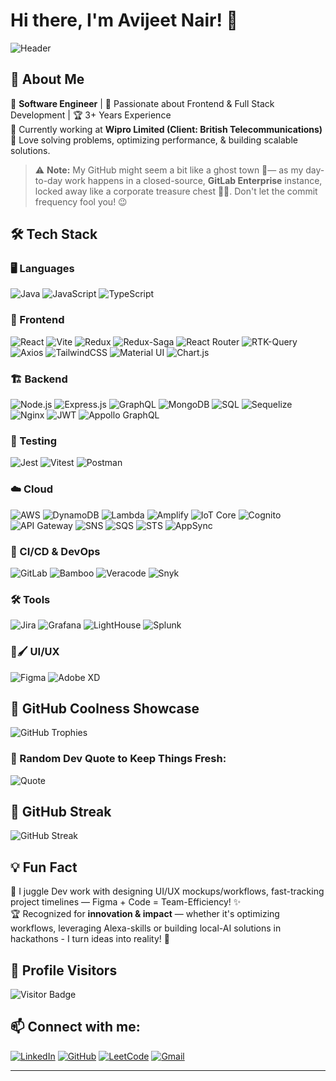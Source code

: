 # Hi there, I'm Avijeet Nair! 👋

![Header](https://readme-typing-svg.herokuapp.com?font=Fira+Code&weight=600&size=30&duration=4000&pause=1000&color=F7B801&width=700&lines=Hi%2C+I'm+Avijeet+Nair!;Welcome+to+my+GitHub+Profile!;Full-Stack+Developer+%7C+UI/UX+Designer;Let's+Build+Something+Awesome!+%F0%9F%92%AA)

## 🚀 About Me

🔹 **Software Engineer** | 🎯 Passionate about Frontend & Full Stack Development | 🏆 3+ Years Experience  
🔹 Currently working at **Wipro Limited (Client: British Telecommunications)**  
🔹 Love solving problems, optimizing performance, & building scalable solutions.

> ⚠️ **Note:** My GitHub might seem a bit like a ghost town 👻— as my day-to-day work happens in a closed-source, **GitLab Enterprise** instance, locked away like a corporate treasure chest 🏴‍☠️.  Don't let the commit frequency fool you! 😉 

## 🛠️ Tech Stack

### 🖥️ Languages
![Java](https://img.shields.io/badge/Java-ED8B00?style=for-the-badge&logo=java&logoColor=white)
![JavaScript](https://img.shields.io/badge/JavaScript-F7DF1E?style=for-the-badge&logo=javascript&logoColor=black)
![TypeScript](https://img.shields.io/badge/TypeScript-3178C6?style=for-the-badge&logo=typescript&logoColor=white)

### 🎨 Frontend
![React](https://img.shields.io/badge/React-20232A?style=for-the-badge&logo=react&logoColor=61DAFB)
![Vite](https://img.shields.io/badge/Vite-B73BFE?style=for-the-badge&logo=vite&logoColor=FFD62E)
![Redux](https://img.shields.io/badge/Redux-764ABC?style=for-the-badge&logo=redux&logoColor=white)
![Redux-Saga](https://img.shields.io/badge/Redux%20saga-86D46B?style=for-the-badge&logo=redux%20saga&logoColor=999999)
![React Router](https://img.shields.io/badge/React_Router-CA4245?style=for-the-badge&logo=react-router&logoColor=white)
![RTK-Query](https://img.shields.io/badge/React_Query-FF4154?style=for-the-badge&logo=ReactQuery&logoColor=white)
![Axios](https://img.shields.io/badge/axios-671ddf?&style=for-the-badge&logo=axios&logoColor=white)
![TailwindCSS](https://img.shields.io/badge/TailwindCSS-06B6D4?style=for-the-badge&logo=tailwind-css&logoColor=white)
![Material UI](https://img.shields.io/badge/Material--UI-0081CB?style=for-the-badge&logo=mui&logoColor=white)
![Chart.js](https://img.shields.io/badge/Chart%20js-FF6384?style=for-the-badge&logo=chartdotjs&logoColor=white)

### 🏗️ Backend
![Node.js](https://img.shields.io/badge/Node.js-43853D?style=for-the-badge&logo=node.js&logoColor=white)
![Express.js](https://img.shields.io/badge/Express.js-000000?style=for-the-badge&logo=express&logoColor=white)
![GraphQL](https://img.shields.io/badge/GraphQL-E10098?style=for-the-badge&logo=graphql&logoColor=white)
![MongoDB](https://img.shields.io/badge/MongoDB-4EA94B?style=for-the-badge&logo=mongodb&logoColor=white)
![SQL](https://img.shields.io/badge/SQL-4479A1?style=for-the-badge&logo=postgresql&logoColor=white)
![Sequelize](https://img.shields.io/badge/Sequelize-52B0E7?style=for-the-badge&logo=Sequelize&logoColor=white)
![Nginx](https://img.shields.io/badge/Nginx-009639?style=for-the-badge&logo=nginx&logoColor=white)
![JWT](https://img.shields.io/badge/JWT-000000?style=for-the-badge&logo=JSON%20web%20tokens&logoColor=white)
![Appollo GraphQL](https://img.shields.io/badge/Apollo%20GraphQL-311C87?&style=for-the-badge&logo=Apollo%20GraphQL&logoColor=white)

### 🧪 Testing
![Jest](https://img.shields.io/badge/Jest-C21325?style=for-the-badge&logo=jest&logoColor=white) 
![Vitest](https://img.shields.io/badge/Vitest-6E9F18?style=for-the-badge&logo=vitest&logoColor=white) 
![Postman](https://img.shields.io/badge/Postman-FF6C37?style=for-the-badge&logo=postman&logoColor=white)


### ☁️ Cloud
![AWS](https://img.shields.io/badge/AWS-FF9900?style=for-the-badge&logo=amazon-aws&logoColor=white)
![DynamoDB](https://img.shields.io/badge/DynamoDB-4053D6?style=for-the-badge&logo=amazon-dynamodb&logoColor=white)
![Lambda](https://img.shields.io/badge/AWS%20Lambda-FF9900?style=for-the-badge&logo=awslambda&logoColor=white)
![Amplify](https://img.shields.io/badge/Amplify-FF9900?style=for-the-badge&logo=aws-amplify&logoColor=white)
![IoT Core](https://img.shields.io/badge/IoT%20Core-1A5276?style=for-the-badge&logo=amazon-aws&logoColor=white)
![Cognito](https://img.shields.io/badge/Cognito-5A20CB?style=for-the-badge&logo=amazon-cognito&logoColor=white)
![API Gateway](https://img.shields.io/badge/API%20Gateway-FF4F00?style=for-the-badge&logo=amazon-aws&logoColor=white)
![SNS](https://img.shields.io/badge/SNS-FF9900?style=for-the-badge&logo=amazon-aws&logoColor=white)
![SQS](https://img.shields.io/badge/SQS-232F3E?style=for-the-badge&logo=amazon-aws&logoColor=white)
![STS](https://img.shields.io/badge/STS-FF9900?style=for-the-badge&logo=amazon-aws&logoColor=white)
![AppSync](https://img.shields.io/badge/AppSync-F00?style=for-the-badge&logo=amazon-aws&logoColor=white)


### 🔄 CI/CD & DevOps
![GitLab](https://img.shields.io/badge/GitLab-FC6D26?style=for-the-badge&logo=gitlab&logoColor=white)
![Bamboo](https://img.shields.io/badge/Bamboo-0052CC?style=for-the-badge&logo=atlassian&logoColor=white)
![Veracode](https://img.shields.io/badge/Veracode-2A579A?style=for-the-badge&logo=veracode&logoColor=white)
![Snyk](https://img.shields.io/badge/Snyk-4C4A73?style=for-the-badge&logo=snyk&logoColor=white)

### 🛠️ Tools
![Jira](https://img.shields.io/badge/Jira-0052CC?style=for-the-badge&logo=jira&logoColor=white)
![Grafana](https://img.shields.io/badge/Grafana-F46800?style=for-the-badge&logo=grafana&logoColor=white)
![LightHouse](https://img.shields.io/badge/Lighthouse-F44B21?style=for-the-badge&logo=Lighthouse&logoColor=white)
![Splunk](https://img.shields.io/badge/Splunk-000000?style=for-the-badge&logo=Splunk&logoColor=white)

### 🎨🖌️ UI/UX  
![Figma](https://img.shields.io/badge/Figma-F24E1E?style=for-the-badge&logo=figma&logoColor=white)
![Adobe XD](https://img.shields.io/badge/Adobe%20XD-FF61F6?style=for-the-badge&logo=adobe%20xd&logoColor=white](https://img.shields.io/badge/Adobe%20XD-470137?style=for-the-badge&logo=Adobe%20XD&logoColor=#FF61F6)) 



## 🌟 GitHub Coolness Showcase

![GitHub Trophies](https://github-profile-trophy.vercel.app/?username=avijeetnair&theme=radical&no-frame=true&row=1&column=6)

### 📌 Random Dev Quote to Keep Things Fresh:
![Quote](https://quotes-github-readme.vercel.app/api?type=horizontal&theme=radical)

## 🎯 GitHub Streak

![GitHub Streak](https://streak-stats.demolab.com/?user=avijeetnair&theme=radical&hide_border=true)

## 💡 Fun Fact  
🚀 I juggle Dev work with designing UI/UX mockups/workflows, fast-tracking project timelines — Figma + Code = Team-Efficiency! ✨  
🏆 Recognized for **innovation & impact** — whether it's optimizing workflows, leveraging Alexa-skills or building local-AI solutions in hackathons - I turn ideas into reality! 🚀  

## 👀 Profile Visitors
![Visitor Badge](https://komarev.com/ghpvc/?username=avijeetnair&style=flat-square&color=blue)

## 📫 Connect with me:

[![LinkedIn](https://img.shields.io/badge/LinkedIn-0077B5?style=for-the-badge&logo=linkedin&logoColor=white)](https://linkedin.com/in/avijeet-nair) 
[![GitHub](https://img.shields.io/badge/GitHub-181717?style=for-the-badge&logo=github&logoColor=white)](https://github.com/avijeetnair) 
[![LeetCode](https://img.shields.io/badge/LeetCode-FFA116?style=for-the-badge&logo=leetcode&logoColor=white)](https://leetcode.com/avijeet) 
[![Gmail](https://img.shields.io/badge/Gmail-D14836?style=for-the-badge&logo=gmail&logoColor=white)](mailto:avijeetnair.avj@gmail.com)  

---


